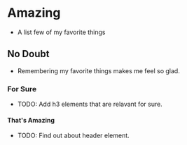 # Amazing

- A list few of my favorite things

## No Doubt

- Remembering my favorite things makes me feel so glad.

### For Sure

- TODO: Add h3 elements that are relavant for sure.

#### That's Amazing

- TODO: Find out about header element.
